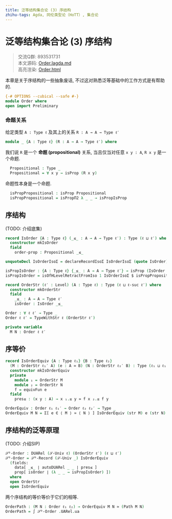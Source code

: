 ```yaml
---
title: 泛等结构集合论 (3) 序结构
zhihu-tags: Agda, 同伦类型论（HoTT）, 集合论
---
```


# 泛等结构集合论 (3) 序结构

> 交流Q群: 893531731  
> 本文源码: [Order.lagda.md](https://github.com/choukh/USST/blob/main/src/Order.lagda.md)  
> 高亮渲染: [Order.html](https://choukh.github.io/USST/Order.html)  

本章是关于序结构的一些抽象废话, 不过这对熟悉泛等基础中的工作方式是有帮助的.

```agda
{-# OPTIONS --cubical --safe #-}
module Order where
open import Preliminary
```

### 命题关系

给定类型 `A : Type ℓ` 及其上的关系 `R : A → A → Type ℓ′`

```agda
module _ {A : Type ℓ} (R : A → A → Type ℓ′) where
```

我们说 `R` 是一个 **命题 (propositional)** 关系, 当且仅当对任意 `x y : A`, `R x y` 是一个命题.

```agda
  Propositional : Type _
  Propositional = ∀ x y → isProp (R x y)
```

命题性本身是一个命题.

```agda
  isPropPropositional : isProp Propositional
  isPropPropositional = isPropΠ2 λ _ _ → isPropIsProp
```

## 序结构

(TODO: 介绍底集)

```agda
record IsOrder {A : Type ℓ} (_≤_ : A → A → Type ℓ′) : Type (ℓ ⊔ ℓ′) where
  constructor mkIsOrder
  field
    order-prop : Propositional _≤_

unquoteDecl IsOrderIsoΣ = declareRecordIsoΣ IsOrderIsoΣ (quote IsOrder)

isPropIsOrder : {A : Type ℓ} {_≤_ : A → A → Type ℓ′} → isProp (IsOrder _≤_)
isPropIsOrder = isOfHLevelRetractFromIso 1 IsOrderIsoΣ $ isPropPropositional _

record OrderStr (ℓ′ : Level) (A : Type ℓ) : Type (ℓ ⊔ ℓ-suc ℓ′) where
  constructor mkOrderStr
  field
    _≤_ : A → A → Type ℓ′
    isOrder : IsOrder _≤_

Order : ∀ ℓ ℓ′ → Type _
Order ℓ ℓ′ = TypeWithStr ℓ (OrderStr ℓ′)

private variable
  M N : Order ℓ ℓ′
```

## 序等价

```agda
record IsOrderEquiv {A : Type ℓ₁} {B : Type ℓ₂}
  (M : OrderStr ℓ₁′ A) (e : A ≃ B) (N : OrderStr ℓ₂′ B) : Type (ℓ₁ ⊔ ℓ₁′ ⊔ ℓ₂′) where
  constructor mkIsOrderEquiv
  private
    module ₁ = OrderStr M
    module ₂ = OrderStr N
    f = equivFun e
  field
    pres≤ : (x y : A) → x ₁.≤ y ≃ f x ₂.≤ f y

OrderEquiv : Order ℓ₁ ℓ₁′ → Order ℓ₂ ℓ₂′ → Type _
OrderEquiv M N = Σ[ e ∈ ⟨ M ⟩ ≃ ⟨ N ⟩ ] IsOrderEquiv (str M) e (str N)
```

## 序结构的泛等原理

(TODO: 介绍SIP)

```agda
𝒮ᴰ-Order : DUARel (𝒮-Univ ℓ) (OrderStr ℓ′) (ℓ ⊔ ℓ′)
𝒮ᴰ-Order = 𝒮ᴰ-Record (𝒮-Univ _) IsOrderEquiv
  (fields:
    data[ _≤_ ∣ autoDUARel _ _ ∣ pres≤ ]
    prop[ isOrder ∣ (λ _ _ → isPropIsOrder) ])
  where
  open OrderStr
  open IsOrderEquiv
```

两个序结构的等价等价于它们的相等.

```agda
OrderPath : (M N : Order ℓ₁ ℓ₂) → OrderEquiv M N ≃ (Path M N)
OrderPath = ∫ 𝒮ᴰ-Order .UARel.ua
```
